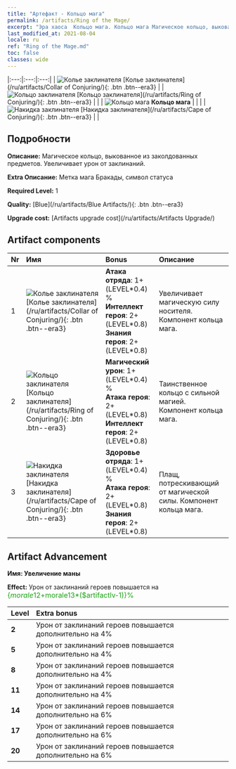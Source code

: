 ```yaml
---
title: "Артефакт - Кольцо мага"
permalink: /artifacts/Ring of the Mage/
excerpt: "Эра хаоса  Кольцо мага. Кольцо мага Магическое кольцо, выкованное из заколдованных предметов. Увеличивает урон от заклинаний."
last_modified_at: 2021-08-04
locale: ru
ref: "Ring of the Mage.md"
toc: false
classes: wide
---
```


  |:---:|:---:|:---:| 
  | ![Колье заклинателя](/images/t/artifact_40221.png) [Колье заклинателя](/ru/artifacts/Collar of Conjuring/){: .btn .btn--era3} |   | ![Кольцо заклинателя](/images/t/artifact_40222.png) [Кольцо заклинателя](/ru/artifacts/Ring of Conjuring/){: .btn .btn--era3} | 
  |   | ![Кольцо мага](/images/t/icon_artifact_22.png) **Кольцо мага** |  | 
  |   | ![Накидка заклинателя](/images/t/artifact_40223.png) [Накидка заклинателя](/ru/artifacts/Cape of Conjuring/){: .btn .btn--era3} |   | 


## Подробности

 **Описание:** Магическое кольцо, выкованное из заколдованных предметов. Увеличивает урон от заклинаний.

 **Extra Описание:** Метка мага Бракады, символ статуса

 **Required Level:** 1

 **Quality:** [Blue](/ru/artifacts/Blue Artifacts/){: .btn .btn--era3}

 **Upgrade cost:** [Artifacts upgrade cost](/ru/artifacts/Artifacts Upgrade/)



## Artifact components

  | Nr |    Имя    |   Bonus | Описание | 
  |:---|:-----------|:--------|:------------| 
  | 1 | ![Колье заклинателя](/images/t/artifact_40221.png) [Колье заклинателя](/ru/artifacts/Collar of Conjuring/){: .btn .btn--era3} | **Атака отряда**: 1+(LEVEL\*0.4) %<br/>**Интеллект героя**: 2+(LEVEL\*0.8)<br/>**Знания героя**: 2+(LEVEL\*0.8) | Увеличивает магическую силу носителя. Компонент кольца мага. | 
  | 2 | ![Кольцо заклинателя](/images/t/artifact_40222.png) [Кольцо заклинателя](/ru/artifacts/Ring of Conjuring/){: .btn .btn--era3} | **Магический урон**: 1+(LEVEL\*0.4) %<br/>**Атака героя**: 2+(LEVEL\*0.8)<br/>**Интеллект героя**: 2+(LEVEL\*0.8) | Таинственное кольцо с сильной магией. Компонент кольца мага. | 
  | 3 | ![Накидка заклинателя](/images/t/artifact_40223.png) [Накидка заклинателя](/ru/artifacts/Cape of Conjuring/){: .btn .btn--era3} | **Здоровье отряда**: 1+(LEVEL\*0.4) %<br/>**Атака героя**: 2+(LEVEL\*0.8)<br/>**Знания героя**: 2+(LEVEL\*0.8) | Плащ, потрескивающий от магической силы. Компонент кольца мага. | 


## Artifact Advancement

 **Имя: Увеличение маны**

 **Effect:** Урон от заклинаний героев повышается на <span style="color: #1ca216;font-size:16px">{$morale12+$morale13*($artifactlv-1)}%</span>

  |  Level  |    Extra bonus  | 
  |:--------|:----------------| 
  | **2** | Урон от заклинаний героев повышается дополнительно на 4% | 
  | **5** | Урон от заклинаний героев повышается дополнительно на 4% | 
  | **8** | Урон от заклинаний героев повышается дополнительно на 4% | 
  | **11** | Урон от заклинаний героев повышается дополнительно на 4% | 
  | **14** | Урон от заклинаний героев повышается дополнительно на 6% | 
  | **17** | Урон от заклинаний героев повышается дополнительно на 6% | 
  | **20** | Урон от заклинаний героев повышается дополнительно на 6% | 
